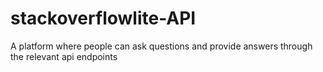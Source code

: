 # stackoverflowlite-API
A platform where people can ask questions and provide answers through the relevant api endpoints

